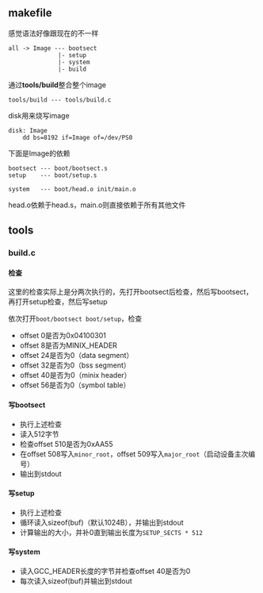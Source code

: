 ## makefile

感觉语法好像跟现在的不一样

```
all -> Image --- bootsect
              |- setup
              |- system
              |- build
```

通过**tools/build**整合整个image

```
tools/build --- tools/build.c
```

disk用来烧写image

```
disk: Image
	dd bs=8192 if=Image of=/dev/PS0
```

下面是Image的依赖

```
bootsect --- boot/bootsect.s
setup    --- boot/setup.s
```

```
system   --- boot/head.o init/main.o
```

head.o依赖于head.s，main.o则直接依赖于所有其他文件

## tools

### build.c

#### 检查

这里的检查实际上是分两次执行的，先打开bootsect后检查，然后写bootsect，再打开setup检查，然后写setup

依次打开`boot/bootsect boot/setup`，检查

* offset 0是否为0x04100301
* offset 8是否为MINIX_HEADER
* offset 24是否为0（data segment）
* offset 32是否为0（bss segment）
* offset 40是否为0（minix header）
* offset 56是否为0（symbol table）

#### 写bootsect

* 执行上述检查
* 读入512字节
* 检查offset 510是否为0xAA55
* 在offset 508写入`minor_root`，offset 509写入`major_root`（启动设备主次编号）
* 输出到stdout

#### 写setup

* 执行上述检查
* 循环读入sizeof(buf)（默认1024B），并输出到stdout
* 计算输出的大小，并补0直到输出长度为`SETUP_SECTS * 512`

#### 写system

* 读入GCC_HEADER长度的字节并检查offset 40是否为0
* 每次读入sizeof(buf)并输出到stdout